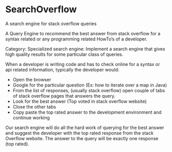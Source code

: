 # SearchOverflow
A search engine for stack overflow queries

A Query Engine to recommend the best answer from stack overflow for a syntax related or any programming related HowTo’s of a developer. 

Category: Specialized search engine: Implement a search engine that gives high quality results for some particular class of queries.

When a developer is writing code and has to check online for a syntax or api related information, typically the developer would:
-	Open the browser
-	Google for the particular question (Ex: how to iterate over a map in Java)
-	From the list of responses, (usually stack overflow) open couple of tabs of stack overflow pages that answers the query.
-	Look for the best answer (Top voted in stack overflow website)
-	Close the other tabs
-	Copy paste the top rated answer to the development environment and continue working

Our search engine will do all the hard work of querying for the best answer and suggest the developer with the top rated response from the stack Overflow website. The answer to the query will be exactly one response (top rated).
